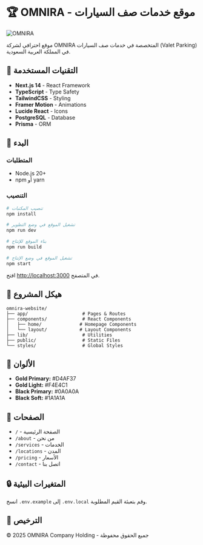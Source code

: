# 🏆 OMNIRA - موقع خدمات صف السيارات

![OMNIRA](https://img.shields.io/badge/OMNIRA-Valet%20Parking-D4AF37?style=for-the-badge)

موقع احترافي لشركة OMNIRA المتخصصة في خدمات صف السيارات (Valet Parking) في المملكة العربية السعودية.

## 🎨 التقنيات المستخدمة

- **Next.js 14** - React Framework
- **TypeScript** - Type Safety
- **TailwindCSS** - Styling
- **Framer Motion** - Animations
- **Lucide React** - Icons
- **PostgreSQL** - Database
- **Prisma** - ORM

## 🚀 البدء

### المتطلبات

- Node.js 20+
- npm أو yarn

### التنصيب

```bash
# تنصيب المكتبات
npm install

# تشغيل الموقع في وضع التطوير
npm run dev

# بناء الموقع للإنتاج
npm run build

# تشغيل الموقع في وضع الإنتاج
npm start
```

افتح [http://localhost:3000](http://localhost:3000) في المتصفح.

## 📁 هيكل المشروع

```
omnira-website/
├── app/                    # Pages & Routes
├── components/             # React Components
│   ├── home/              # Homepage Components
│   └── layout/            # Layout Components
├── lib/                    # Utilities
├── public/                 # Static Files
└── styles/                 # Global Styles
```

## 🎨 الألوان

- **Gold Primary:** #D4AF37
- **Gold Light:** #F4E4C1
- **Black Primary:** #0A0A0A
- **Black Soft:** #1A1A1A

## 📝 الصفحات

- `/` - الصفحة الرئيسية
- `/about` - من نحن
- `/services` - الخدمات
- `/locations` - المدن
- `/pricing` - الأسعار
- `/contact` - اتصل بنا

## 🔒 المتغيرات البيئية

انسخ `.env.example` إلى `.env.local` وقم بتعبئة القيم المطلوبة.

## 📄 الترخيص

© 2025 OMNIRA Company Holding - جميع الحقوق محفوظة
